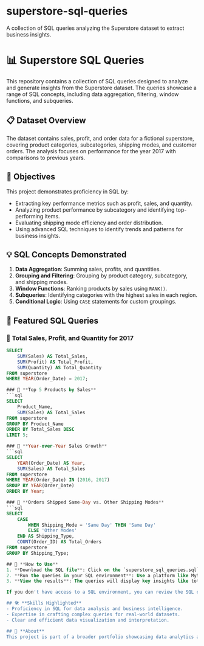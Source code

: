 # superstore-sql-queries
A collection of SQL queries analyzing the Superstore dataset to extract business insights.
# 📊 Superstore SQL Queries  

This repository contains a collection of SQL queries designed to analyze and generate insights from the Superstore dataset. The queries showcase a range of SQL concepts, including data aggregation, filtering, window functions, and subqueries.  

## 📋 **Dataset Overview**  
The dataset contains sales, profit, and order data for a fictional superstore, covering product categories, subcategories, shipping modes, and customer orders. The analysis focuses on performance for the year 2017 with comparisons to previous years.  

## 🎯 **Objectives**  
This project demonstrates proficiency in SQL by:  
- Extracting key performance metrics such as profit, sales, and quantity.  
- Analyzing product performance by subcategory and identifying top-performing items.  
- Evaluating shipping mode efficiency and order distribution.  
- Using advanced SQL techniques to identify trends and patterns for business insights.  

## 💡 **SQL Concepts Demonstrated**  
1. **Data Aggregation**: Summing sales, profits, and quantities.  
2. **Grouping and Filtering**: Grouping by product category, subcategory, and shipping modes.  
3. **Window Functions**: Ranking products by sales using `RANK()`.  
4. **Subqueries**: Identifying categories with the highest sales in each region.  
5. **Conditional Logic**: Using `CASE` statements for custom groupings.  

## 📂 **Featured SQL Queries**  
### 🔹 **Total Sales, Profit, and Quantity for 2017**  
```sql
SELECT 
    SUM(Sales) AS Total_Sales, 
    SUM(Profit) AS Total_Profit, 
    SUM(Quantity) AS Total_Quantity 
FROM superstore 
WHERE YEAR(Order_Date) = 2017;

### 🔹 **Top 5 Products by Sales**
```sql
SELECT 
    Product_Name, 
    SUM(Sales) AS Total_Sales 
FROM superstore 
GROUP BY Product_Name 
ORDER BY Total_Sales DESC 
LIMIT 5;

### 🔹 **Year-over-Year Sales Growth**
```sql
SELECT 
    YEAR(Order_Date) AS Year, 
    SUM(Sales) AS Total_Sales 
FROM superstore 
WHERE YEAR(Order_Date) IN (2016, 2017) 
GROUP BY YEAR(Order_Date) 
ORDER BY Year;

### 🔹 **Orders Shipped Same-Day vs. Other Shipping Modes**
```sql
SELECT 
    CASE 
        WHEN Shipping_Mode = 'Same Day' THEN 'Same Day' 
        ELSE 'Other Modes' 
    END AS Shipping_Type, 
    COUNT(Order_ID) AS Total_Orders 
FROM superstore 
GROUP BY Shipping_Type;

## 🚀 **How to Use**  
1. **Download the SQL file**: Click on the `superstore_sql_queries.sql` file and select "Download."  
2. **Run the queries in your SQL environment**: Use a platform like MySQL, PostgreSQL, or SQL Server.  
3. **View the results**: The queries will display key insights like total sales, profit, and product performance for 2017.  

If you don't have access to a SQL environment, you can review the SQL queries directly in this repository.  

## 🛠️ **Skills Highlighted**  
- Proficiency in SQL for data analysis and business intelligence.  
- Expertise in crafting complex queries for real-world datasets.  
- Clear and efficient data visualization and interpretation.  

## 📢 **About**  
This project is part of a broader portfolio showcasing data analytics and visualization skills. The same dataset has been visualized in **[Tableau](https://public.tableau.com/views/SuperstoreSales_17321429271930/SuperstorePerformance?:language=en-US&:sid=&:redirect=auth&:display_count=n&:origin=viz_share_link)**, where key metrics and trends are highlighted in an interactive dashboard.  
